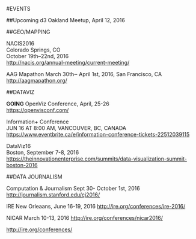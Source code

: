 #EVENTS

##Upcoming
d3 Oakland Meetup, April 12, 2016

##GEO/MAPPING

NACIS2016             
Colorado Springs, CO           
October 19th–22nd, 2016           
http://nacis.org/annual-meeting/current-meeting/    

AAG Mapathon
March 30th‒ April 1st, 2016, 
San Francisco, CA
http://aagmapathon.org/   


##DATAVIZ

**GOING**
OpenViz Conference, April, 25-26       
https://openvisconf.com/    

Information+ Conference      
JUN 16 AT 8:00 AM, VANCOUVER, BC, CANADA      
https://www.eventbrite.ca/e/information-conference-tickets-22512039115        

DataViz16           
Boston, September 7-8, 2016            
https://theinnovationenterprise.com/summits/data-visualization-summit-boston-2016



##DATA JOURNALISM 

Computation & Journalism
Sept 30- October 1st, 2016
http://journalism.stanford.edu/cj2016/

IRE
New Orleaans, June 16-19, 2016
http://ire.org/conferences/ire-2016/

NICAR
March 10-13, 2016
http://ire.org/conferences/nicar2016/

http://ire.org/conferences/